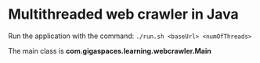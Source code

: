 # Multithreaded web crawler in Java

Run the application with the command:
`./run.sh <baseUrl> <numOfThreads>`

The main class is **com.gigaspaces.learning.webcrawler.Main**